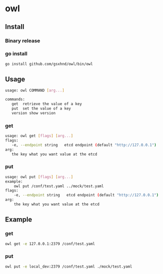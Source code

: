 # owl

## Install

### Binary release

### go install
```bash
go install github.com/gsxhnd/owl/bin/owl
```

## Usage
```bash
usage: owl COMMAND [arg...]

commands:
   get  retrieve the value of a key
   put  set the value of a key
   version show version

```

### get
```bash
usage: owl get [flags] [arg...]
flags:
   -e, --endpoint string   etcd endpoint (default "http://127.0.0.1")
arg:
   the key what you want value at the etcd
```

### put
```bash
usage: owl put [flags] [arg...]
example:
    owl put /conf/test.yaml ../mock/test.yaml
flags:
    -e, --endpoint string   etcd endpoint (default "http://127.0.0.1")
arg:
    the key what you want value at the etcd
```

## Example
### get
```bash
owl get -e 127.0.0.1:2379 /conf/test.yaml
```
### put
```bash
owl put -e local_dev:2379 /conf/test.yaml ./mock/test.yaml
```